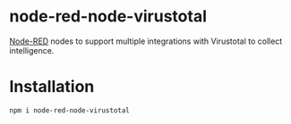 # node-red-node-virustotal
[Node-RED](https://nodered.org/) nodes to support multiple integrations with Virustotal to collect intelligence.

# Installation
```
npm i node-red-node-virustotal
```